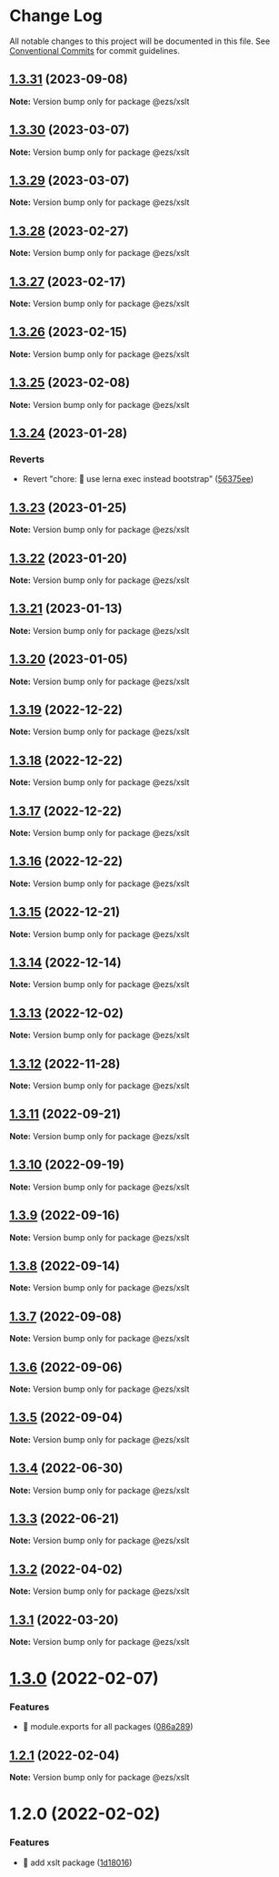 # Change Log

All notable changes to this project will be documented in this file.
See [Conventional Commits](https://conventionalcommits.org) for commit guidelines.

## [1.3.31](https://github.com/Inist-CNRS/ezs/compare/@ezs/xslt@1.3.30...@ezs/xslt@1.3.31) (2023-09-08)

**Note:** Version bump only for package @ezs/xslt





## [1.3.30](https://github.com/Inist-CNRS/ezs/compare/@ezs/xslt@1.3.29...@ezs/xslt@1.3.30) (2023-03-07)

**Note:** Version bump only for package @ezs/xslt





## [1.3.29](https://github.com/Inist-CNRS/ezs/compare/@ezs/xslt@1.3.28...@ezs/xslt@1.3.29) (2023-03-07)

**Note:** Version bump only for package @ezs/xslt





## [1.3.28](https://github.com/Inist-CNRS/ezs/compare/@ezs/xslt@1.3.27...@ezs/xslt@1.3.28) (2023-02-27)

**Note:** Version bump only for package @ezs/xslt





## [1.3.27](https://github.com/Inist-CNRS/ezs/compare/@ezs/xslt@1.3.26...@ezs/xslt@1.3.27) (2023-02-17)

**Note:** Version bump only for package @ezs/xslt





## [1.3.26](https://github.com/Inist-CNRS/ezs/compare/@ezs/xslt@1.3.25...@ezs/xslt@1.3.26) (2023-02-15)

**Note:** Version bump only for package @ezs/xslt





## [1.3.25](https://github.com/Inist-CNRS/ezs/compare/@ezs/xslt@1.3.24...@ezs/xslt@1.3.25) (2023-02-08)

**Note:** Version bump only for package @ezs/xslt





## [1.3.24](https://github.com/Inist-CNRS/ezs/compare/@ezs/xslt@1.3.23...@ezs/xslt@1.3.24) (2023-01-28)


### Reverts

* Revert "chore: 🤖 use lerna exec instead bootstrap" ([56375ee](https://github.com/Inist-CNRS/ezs/commit/56375ee2bd7e9f69f61da3993ab569ca1c16c547))





## [1.3.23](https://github.com/Inist-CNRS/ezs/compare/@ezs/xslt@1.3.22...@ezs/xslt@1.3.23) (2023-01-25)

**Note:** Version bump only for package @ezs/xslt





## [1.3.22](https://github.com/Inist-CNRS/ezs/compare/@ezs/xslt@1.3.21...@ezs/xslt@1.3.22) (2023-01-20)

**Note:** Version bump only for package @ezs/xslt





## [1.3.21](https://github.com/Inist-CNRS/ezs/compare/@ezs/xslt@1.3.20...@ezs/xslt@1.3.21) (2023-01-13)

**Note:** Version bump only for package @ezs/xslt





## [1.3.20](https://github.com/Inist-CNRS/ezs/compare/@ezs/xslt@1.3.19...@ezs/xslt@1.3.20) (2023-01-05)

**Note:** Version bump only for package @ezs/xslt





## [1.3.19](https://github.com/Inist-CNRS/ezs/compare/@ezs/xslt@1.3.18...@ezs/xslt@1.3.19) (2022-12-22)

**Note:** Version bump only for package @ezs/xslt





## [1.3.18](https://github.com/Inist-CNRS/ezs/compare/@ezs/xslt@1.3.17...@ezs/xslt@1.3.18) (2022-12-22)

**Note:** Version bump only for package @ezs/xslt





## [1.3.17](https://github.com/Inist-CNRS/ezs/compare/@ezs/xslt@1.3.16...@ezs/xslt@1.3.17) (2022-12-22)

**Note:** Version bump only for package @ezs/xslt





## [1.3.16](https://github.com/Inist-CNRS/ezs/compare/@ezs/xslt@1.3.15...@ezs/xslt@1.3.16) (2022-12-22)

**Note:** Version bump only for package @ezs/xslt





## [1.3.15](https://github.com/Inist-CNRS/ezs/compare/@ezs/xslt@1.3.14...@ezs/xslt@1.3.15) (2022-12-21)

**Note:** Version bump only for package @ezs/xslt





## [1.3.14](https://github.com/Inist-CNRS/ezs/compare/@ezs/xslt@1.3.13...@ezs/xslt@1.3.14) (2022-12-14)

**Note:** Version bump only for package @ezs/xslt





## [1.3.13](https://github.com/Inist-CNRS/ezs/compare/@ezs/xslt@1.3.12...@ezs/xslt@1.3.13) (2022-12-02)

**Note:** Version bump only for package @ezs/xslt





## [1.3.12](https://github.com/Inist-CNRS/ezs/compare/@ezs/xslt@1.3.11...@ezs/xslt@1.3.12) (2022-11-28)

**Note:** Version bump only for package @ezs/xslt





## [1.3.11](https://github.com/Inist-CNRS/ezs/compare/@ezs/xslt@1.3.10...@ezs/xslt@1.3.11) (2022-09-21)

**Note:** Version bump only for package @ezs/xslt





## [1.3.10](https://github.com/Inist-CNRS/ezs/compare/@ezs/xslt@1.3.9...@ezs/xslt@1.3.10) (2022-09-19)

**Note:** Version bump only for package @ezs/xslt





## [1.3.9](https://github.com/Inist-CNRS/ezs/compare/@ezs/xslt@1.3.8...@ezs/xslt@1.3.9) (2022-09-16)

**Note:** Version bump only for package @ezs/xslt





## [1.3.8](https://github.com/Inist-CNRS/ezs/compare/@ezs/xslt@1.3.7...@ezs/xslt@1.3.8) (2022-09-14)

**Note:** Version bump only for package @ezs/xslt





## [1.3.7](https://github.com/Inist-CNRS/ezs/compare/@ezs/xslt@1.3.6...@ezs/xslt@1.3.7) (2022-09-08)

**Note:** Version bump only for package @ezs/xslt





## [1.3.6](https://github.com/Inist-CNRS/ezs/compare/@ezs/xslt@1.3.5...@ezs/xslt@1.3.6) (2022-09-06)

**Note:** Version bump only for package @ezs/xslt





## [1.3.5](https://github.com/Inist-CNRS/ezs/compare/@ezs/xslt@1.3.4...@ezs/xslt@1.3.5) (2022-09-04)

**Note:** Version bump only for package @ezs/xslt





## [1.3.4](https://github.com/Inist-CNRS/ezs/compare/@ezs/xslt@1.3.3...@ezs/xslt@1.3.4) (2022-06-30)

**Note:** Version bump only for package @ezs/xslt





## [1.3.3](https://github.com/Inist-CNRS/ezs/compare/@ezs/xslt@1.3.2...@ezs/xslt@1.3.3) (2022-06-21)

**Note:** Version bump only for package @ezs/xslt





## [1.3.2](https://github.com/Inist-CNRS/ezs/compare/@ezs/xslt@1.3.1...@ezs/xslt@1.3.2) (2022-04-02)

**Note:** Version bump only for package @ezs/xslt





## [1.3.1](https://github.com/Inist-CNRS/ezs/compare/@ezs/xslt@1.3.0...@ezs/xslt@1.3.1) (2022-03-20)

**Note:** Version bump only for package @ezs/xslt





# [1.3.0](https://github.com/Inist-CNRS/ezs/compare/@ezs/xslt@1.2.1...@ezs/xslt@1.3.0) (2022-02-07)


### Features

* 🎸 module.exports for all packages ([086a289](https://github.com/Inist-CNRS/ezs/commit/086a289ccbaa5c72ee7bc6652ab3c6c6b5578138))





## [1.2.1](https://github.com/Inist-CNRS/ezs/compare/@ezs/xslt@1.2.0...@ezs/xslt@1.2.1) (2022-02-04)

**Note:** Version bump only for package @ezs/xslt





# 1.2.0 (2022-02-02)


### Features

* 🎸 add xslt package ([1d18016](https://github.com/Inist-CNRS/ezs/commit/1d18016e85c6de2a2086c8b8e474f13e02ab8a8f))
